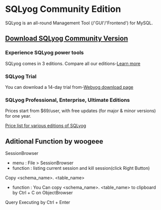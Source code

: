 # SQLyog Community Edition

SQLyog is an all-round Management Tool (/'GUI'/'Frontend') for MySQL.

## [Download SQLyog Community Version](https://github.com/webyog/sqlyog-community/wiki/Downloads)

### Experience SQLyog power tools
SQLyog comes in 3 editions. Compare all our editions-[Learn more](https://www.webyog.com/product/sqlyogFeatureListExpanded/)

### SQLyog Trial
You can download a 14-day trial from-[Webyog download page](https://www.webyog.com/product/downloads/)

### SQLyog Professional, Enterprise, Ultimate Editions
Prices start from $69/user, with free updates (for major & minor versions) for one year.

[Price list for various editions of SQLyog](https://www.webyog.com/shop/)


## Aditional Function by woogeee
SessionBrowser 
- menu : File > SessionBrowser
- function : listing current session and kill session(click Right Button)

Copy <schema_name>. <table_name>
- function : You Can copy <schema_name>. <table_name> to clipboard by Ctrl + C on ObjectBrowser

Query Executing by Ctrl + Enter

